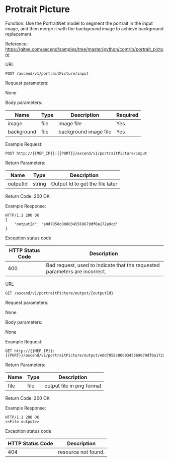 Protrait Picture
==============
Function: Use the PortraitNet model to segment the portrait in the input image, and then merge it with the background image to achieve background replacement.

Reference: https://gitee.com/ascend/samples/tree/master/python/contrib/portrait_picture

URL
```
POST /ascend/v1/portraitPicture/input
```

Request parameters:

None

Body parameters:

| Name          | Type                        | Description              | Required      |
| ------------- | --------------------------- | ------------------------ | ------------- |
| image    | file                      | image file   | Yes |
| background    | file                      | background image file   | Yes |

Example Request:

```
POST http://{{MEP_IP}}:{{PORT}}/ascend/v1/portraitPicture/input
```

Return Parameters:

| Name          | Type                        | Description              |
| ------------- | --------------------------- | ------------------------ |
| outputId     | string                     | Output Id to get the file later                  |

Return Code: 200 OK

Example Response:
```
HTTP/1.1 200 OK
{
    "outputId": "e0d7058c8080345569679df0a172a9cd"
}
```

Exception status code

| HTTP Status Code | Description |
| --- | --- |
| 400  | Bad request, used to indicate that the requested parameters are incorrect. |

URL

```
GET /ascend/v1/portraitPicture/output/{outputId}
```

Request parameters:

None

Body parameters:

None

Example Request:

```
GET http://{{MEP_IP}}:{{PORT}}/ascend/v1/portraitPicture/output/e0d7058c8080345569679df0a172a9cd
```

Return Parameters:

| Name          | Type                        | Description              |
| ------------- | --------------------------- | ------------------------ |
| file     | file                     | output file  in png format              |

Return Code: 200 OK

Example Response:
```
HTTP/1.1 200 OK
<<File output>>
```
Exception status code

| HTTP Status Code | Description |
| --- | --- |
| 404  | resource not found. |
